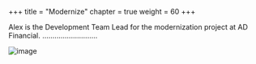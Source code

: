 +++
title = "Modernize"
chapter = true
weight = 60
+++


Alex is the Development Team Lead for the modernization project at AD Financial.  ...........................


![image](/images/modernize/ad_team_developer.png)

 